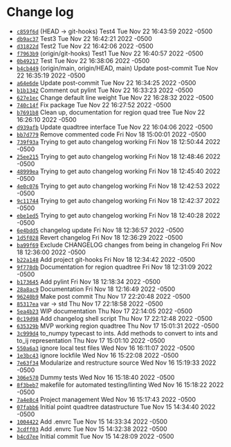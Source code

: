 # Change log

* [`c859f6d`](https://github.com/ocsmit/spadmon/commit/c859f6d)  (HEAD -> git-hooks) Test4 Tue Nov 22 16:43:59 2022 -0500
* [`db9ac37`](https://github.com/ocsmit/spadmon/commit/db9ac37)  Test3 Tue Nov 22 16:42:21 2022 -0500
* [`d31822d`](https://github.com/ocsmit/spadmon/commit/d31822d)  Test2 Tue Nov 22 16:42:06 2022 -0500
* [`f7963b9`](https://github.com/ocsmit/spadmon/commit/f7963b9)  (origin/git-hooks) Test1 Tue Nov 22 16:40:57 2022 -0500
* [`0b49217`](https://github.com/ocsmit/spadmon/commit/0b49217)  Test Tue Nov 22 16:38:06 2022 -0500
* [`b4cb449`](https://github.com/ocsmit/spadmon/commit/b4cb449)  (origin/main, origin/HEAD, main) Update post-commit Tue Nov 22 16:35:19 2022 -0500
* [`a64e6de`](https://github.com/ocsmit/spadmon/commit/a64e6de)  Update post-commit Tue Nov 22 16:34:25 2022 -0500
* [`b1b1342`](https://github.com/ocsmit/spadmon/commit/b1b1342)  Comment out pylint Tue Nov 22 16:33:23 2022 -0500
* [`627e1ec`](https://github.com/ocsmit/spadmon/commit/627e1ec)  Change default line weight Tue Nov 22 16:28:32 2022 -0500
* [`740c14f`](https://github.com/ocsmit/spadmon/commit/740c14f)  Fix package Tue Nov 22 16:27:52 2022 -0500
* [`b7691b8`](https://github.com/ocsmit/spadmon/commit/b7691b8)  Clean up, documentation for region quad tree Tue Nov 22 16:26:10 2022 -0500
* [`d939afb`](https://github.com/ocsmit/spadmon/commit/d939afb)  Update quadtree interface Tue Nov 22 16:04:06 2022 -0500
* [`bb7d779`](https://github.com/ocsmit/spadmon/commit/bb7d779)  Remove commented code Fri Nov 18 15:00:01 2022 -0500
* [`739f93a`](https://github.com/ocsmit/spadmon/commit/739f93a)  Trying to get auto changelog working Fri Nov 18 12:50:44 2022 -0500
* [`25ee215`](https://github.com/ocsmit/spadmon/commit/25ee215)  Trying to get auto changelog working Fri Nov 18 12:48:46 2022 -0500
* [`48999ea`](https://github.com/ocsmit/spadmon/commit/48999ea)  Trying to get auto changelog working Fri Nov 18 12:45:40 2022 -0500
* [`4e0c076`](https://github.com/ocsmit/spadmon/commit/4e0c076)  Trying to get auto changelog working Fri Nov 18 12:42:53 2022 -0500
* [`9c11744`](https://github.com/ocsmit/spadmon/commit/9c11744)  Trying to get auto changelog working Fri Nov 18 12:42:37 2022 -0500
* [`ebe1ed5`](https://github.com/ocsmit/spadmon/commit/ebe1ed5)  Trying to get auto changelog working Fri Nov 18 12:40:28 2022 -0500
* [`6e4bdd5`](https://github.com/ocsmit/spadmon/commit/6e4bdd5)  changelog update Fri Nov 18 12:36:57 2022 -0500
* [`1d5f028`](https://github.com/ocsmit/spadmon/commit/1d5f028)  Revert changelog Fri Nov 18 12:36:29 2022 -0500
* [`ba99f69`](https://github.com/ocsmit/spadmon/commit/ba99f69)  Exclude CHANGELOG changes from being in changelog Fri Nov 18 12:36:00 2022 -0500
* [`b22a148`](https://github.com/ocsmit/spadmon/commit/b22a148)  Add project git-hooks Fri Nov 18 12:34:42 2022 -0500
* [`9f778db`](https://github.com/ocsmit/spadmon/commit/9f778db)  Documentation for region quadtree Fri Nov 18 12:31:09 2022 -0500
* [`b173645`](https://github.com/ocsmit/spadmon/commit/b173645)  Add pylint Fri Nov 18 12:18:34 2022 -0500
* [`28a8ac9`](https://github.com/ocsmit/spadmon/commit/28a8ac9)  Documentation Fri Nov 18 12:16:49 2022 -0500
* [`96240b9`](https://github.com/ocsmit/spadmon/commit/96240b9)  Make post commit Thu Nov 17 22:20:48 2022 -0500
* [`85317ea`](https://github.com/ocsmit/spadmon/commit/85317ea)  var -> std Thu Nov 17 22:18:58 2022 -0500
* [`5ea4b23`](https://github.com/ocsmit/spadmon/commit/5ea4b23)  WIP documentation Thu Nov 17 22:14:05 2022 -0500
* [`0c19d98`](https://github.com/ocsmit/spadmon/commit/0c19d98)  Add changelog shell script Thu Nov 17 22:12:48 2022 -0500
* [`635329b`](https://github.com/ocsmit/spadmon/commit/635329b)  MVP working region quadtree Thu Nov 17 15:01:31 2022 -0500
* [`3c999d4`](https://github.com/ocsmit/spadmon/commit/3c999d4)  to\_numpy typecast to ints. Add methods to convert to ints and to\_ij representation Thu Nov 17 15:01:10 2022 -0500
* [`550a6a3`](https://github.com/ocsmit/spadmon/commit/550a6a3)  ignore local test files Wed Nov 16 16:11:07 2022 -0500
* [`1e3bc43`](https://github.com/ocsmit/spadmon/commit/1e3bc43)  ignore lockfile Wed Nov 16 15:22:08 2022 -0500
* [`7e63f34`](https://github.com/ocsmit/spadmon/commit/7e63f34)  Modularize and restructure source Wed Nov 16 15:19:33 2022 -0500
* [`306e570`](https://github.com/ocsmit/spadmon/commit/306e570)  Dummy tests Wed Nov 16 15:18:40 2022 -0500
* [`8f3beb7`](https://github.com/ocsmit/spadmon/commit/8f3beb7)  makefile for automated testing/linting Wed Nov 16 15:18:22 2022 -0500
* [`7a4e8c4`](https://github.com/ocsmit/spadmon/commit/7a4e8c4)  Project management Wed Nov 16 15:17:43 2022 -0500
* [`07fabb6`](https://github.com/ocsmit/spadmon/commit/07fabb6)  Initial point quadtree datastructure Tue Nov 15 14:34:40 2022 -0500
* [`1004422`](https://github.com/ocsmit/spadmon/commit/1004422)  Add .envrc Tue Nov 15 14:33:34 2022 -0500
* [`3cdff03`](https://github.com/ocsmit/spadmon/commit/3cdff03)  Add .envrc Tue Nov 15 14:32:38 2022 -0500
* [`b4cd7ee`](https://github.com/ocsmit/spadmon/commit/b4cd7ee)  Initial commit Tue Nov 15 14:28:09 2022 -0500
